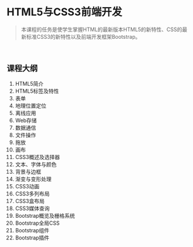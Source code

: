 # HTML5与CSS3前端开发

> 本课程的任务是使学生掌握HTML的最新版本HTML5的新特性、CSS的最新标准CSS3的新特性以及前端开发框架Bootstrap。

&nbsp;

## 课程大纲

1. HTML5简介
2. HTML5标签及特性
3. 表单
4. 地理位置定位
5. 离线应用
6. Web存储
7. 数据通信
8. 文件操作
9. 拖放
10. 画布
11. CSS3概述及选择器
12. 文本、字体与颜色
13. 背景与边框
14. 渐变与变形处理
15. CSS3动画
16. CSS3多列布局
17. CSS3盒布局
18. CSS3媒体查询
19. Bootstrap概览及栅格系统
20. Bootstrap全局CSS
21. Bootstrap组件
22. Bootstrap插件


